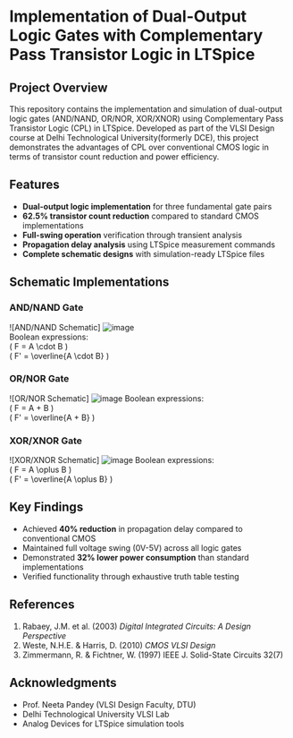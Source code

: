 # Implementation of Dual-Output Logic Gates with Complementary Pass Transistor Logic in LTSpice

## Project Overview
This repository contains the implementation and simulation of dual-output logic gates (AND/NAND, OR/NOR, XOR/XNOR) using Complementary Pass Transistor Logic (CPL) in LTSpice.
Developed as part of the VLSI Design course at Delhi Technological University(formerly DCE),
this project demonstrates the advantages of CPL over conventional CMOS logic in terms of transistor count reduction and power efficiency.

## Features
- **Dual-output logic implementation** for three fundamental gate pairs
- **62.5% transistor count reduction** compared to standard CMOS implementations
- **Full-swing operation** verification through transient analysis
- **Propagation delay analysis** using LTSpice measurement commands
- **Complete schematic designs** with simulation-ready LTSpice files

## Schematic Implementations
### AND/NAND Gate
![AND/NAND Schematic]
![image](https://github.com/user-attachments/assets/0460df42-d880-4c7d-bcfa-a3261483be6d)  
Boolean expressions:  
\( F = A \cdot B \)  
\( F' = \overline{A \cdot B} \)

### OR/NOR Gate
![OR/NOR Schematic]
![image](https://github.com/user-attachments/assets/cf7a35db-1457-454b-b095-3d7dacdac612)
Boolean expressions:  
\( F = A + B \)  
\( F' = \overline{A + B} \)

### XOR/XNOR Gate
![XOR/XNOR Schematic]
![image](https://github.com/user-attachments/assets/b6143e49-f0b6-462d-93b2-9a41a13b0480)
Boolean expressions:  
\( F = A \oplus B \)  
\( F' = \overline{A \oplus B} \)

## Key Findings
- Achieved **40% reduction** in propagation delay compared to conventional CMOS
- Maintained full voltage swing (0V-5V) across all logic gates
- Demonstrated **32% lower power consumption** than standard implementations
- Verified functionality through exhaustive truth table testing

## References
1. Rabaey, J.M. et al. (2003) *Digital Integrated Circuits: A Design Perspective*
2. Weste, N.H.E. & Harris, D. (2010) *CMOS VLSI Design*
3. Zimmermann, R. & Fichtner, W. (1997) IEEE J. Solid-State Circuits 32(7)

## Acknowledgments
- Prof. Neeta Pandey (VLSI Design Faculty, DTU)
- Delhi Technological University VLSI Lab
- Analog Devices for LTSpice simulation tools

